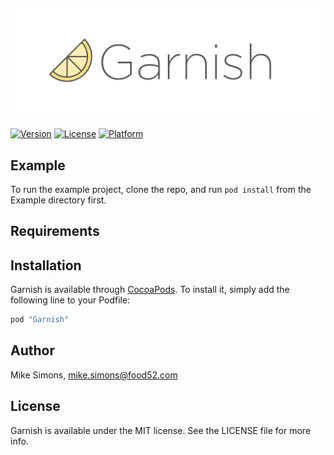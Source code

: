 ![Garnish](https://raw.githubusercontent.com/food52/Garnish/Image/garnish.png?token=AAYT1S43QIUPudpiyj3YX6GtjeXsW-Pyks5Yft74wA%3D%3D)
---
[![Version](https://img.shields.io/cocoapods/v/Garnish.svg?style=flat)](http://cocoapods.org/pods/Garnish)
[![License](https://img.shields.io/cocoapods/l/Garnish.svg?style=flat)](http://cocoapods.org/pods/Garnish)
[![Platform](https://img.shields.io/cocoapods/p/Garnish.svg?style=flat)](http://cocoapods.org/pods/Garnish)

## Example

To run the example project, clone the repo, and run `pod install` from the Example directory first.

## Requirements

## Installation

Garnish is available through [CocoaPods](http://cocoapods.org). To install
it, simply add the following line to your Podfile:

```ruby
pod "Garnish"
```

## Author

Mike Simons, mike.simons@food52.com

## License

Garnish is available under the MIT license. See the LICENSE file for more info.
